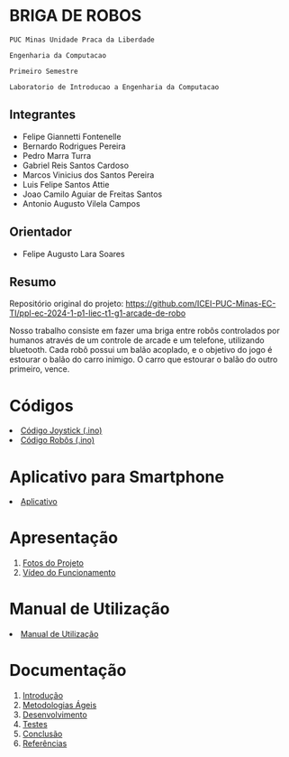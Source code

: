 # BRIGA DE ROBOS  

`PUC Minas Unidade Praca da Liberdade`

`Engenharia da Computacao`

`Primeiro Semestre`

`Laboratorio de Introducao a Engenharia da Computacao`


## Integrantes

* Felipe Giannetti Fontenelle
* Bernardo Rodrigues Pereira
* Pedro Marra Turra
* Gabriel Reis Santos Cardoso
* Marcos Vinicius dos Santos Pereira
* Luis Felipe Santos Attie
* Joao Camilo Aguiar de Freitas Santos
* Antonio Augusto Vilela Campos

## Orientador

* Felipe Augusto Lara Soares

## Resumo

Repositório original do projeto: https://github.com/ICEI-PUC-Minas-EC-TI/ppl-ec-2024-1-p1-liec-t1-g1-arcade-de-robo

Nosso trabalho consiste em fazer uma briga entre robôs controlados por humanos através de um controle de arcade e um telefone, utilizando bluetooth. Cada robô possui um balão acoplado, e o objetivo do jogo é estourar o balão do carro inimigo. O carro que estourar o balão do outro primeiro, vence.

# Códigos

<li><a href="Codigo/joystick.ino"> Código Joystick (.ino)</a></li>
<li><a href="Codigo/robos.ino"> Código Robôs (.ino)</a></li>

# Aplicativo para Smartphone

<li><a href="App/App_Controle.aia"> Aplicativo </a></li>

# Apresentação

<ol>
    <li><a href="Apresentacao/README.md"> Fotos do Projeto</a></li>
    <li><a href="Apresentacao/README.md"> Vídeo do Funcionamento</a></li>
</ol>

# Manual de Utilização

<li><a href="Manual/manual-utilização.md"> Manual de Utilização</a></li>


# Documentação

<ol>
<li><a href="Documentacao/01-Introducão.md"> Introdução</a></li>
<li><a href="Documentacao/02-Metodologias Ágeis.md"> Metodologias Ágeis</a></li>
<li><a href="Documentacao/03-Desenvolvimento.md"> Desenvolvimento </a></li>
<li><a href="Documentacao/04-Testes.md"> Testes </a></li>
<li><a href="Documentacao/05-Conclusão.md"> Conclusão </a></li>
<li><a href="Documentacao/06-Referências.md"> Referências </a></li>
</ol>


